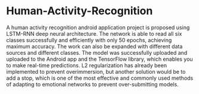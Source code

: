 # Human-Activity-Recognition

A human activity recognition android application project is proposed using LSTM-RNN deep neural architecture. The network is able to read all six classes successfully and efficiently with only 50 epochs, achieving maximum accuracy. The work can also be
expanded with different data sources and
different classes. The model was successfully uploaded and uploaded to the
Android app and the TensorFlow library,
which enables you to make real-time
predictions. L2 regularization has already
been implemented to prevent overimmersion, but another solution would be
to add a stop, which is one of the most
effective and commonly used methods of
adapting to emotional networks to prevent
over-submitting models.


